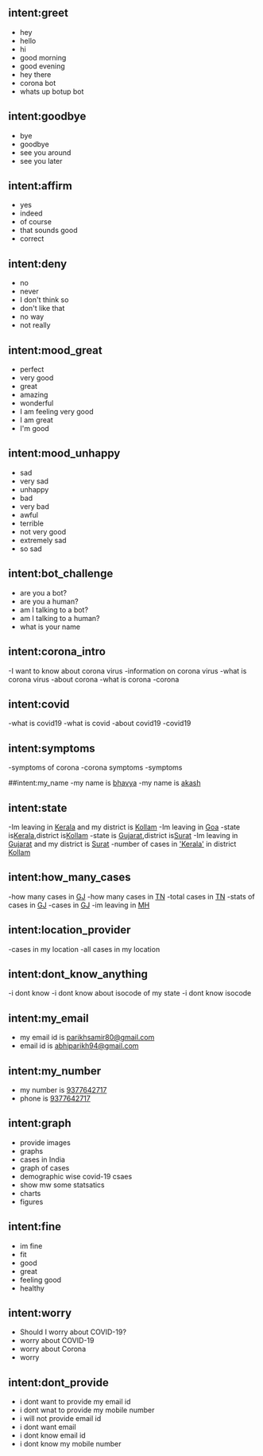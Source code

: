 ## intent:greet
- hey
- hello
- hi
- good morning
- good evening
- hey there
- corona bot
- whats up botup bot

## intent:goodbye
- bye
- goodbye
- see you around
- see you later

## intent:affirm
- yes
- indeed
- of course
- that sounds good
- correct

## intent:deny
- no
- never
- I don't think so
- don't like that
- no way
- not really

## intent:mood_great
- perfect
- very good
- great
- amazing
- wonderful
- I am feeling very good
- I am great
- I'm good

## intent:mood_unhappy
- sad
- very sad
- unhappy
- bad
- very bad
- awful
- terrible
- not very good
- extremely sad
- so sad

## intent:bot_challenge
- are you a bot?
- are you a human?
- am I talking to a bot?
- am I talking to a human?
- what is your name 

## intent:corona_intro
-I want to know about corona virus
-information on corona virus
-what is corona virus
-about corona 
-what is corona
-corona

## intent:covid
-what is covid19
-what is covid
-about covid19
-covid19

## intent:symptoms
-symptoms of corona
-corona symptoms
-symptoms

##intent:my_name
-my name is [bhavya](NAME)
-my name is [akash](NAME)

## intent:state
-Im leaving in [Kerala](user_state) and my district is [Kollam](user_district)
-Im leaving in [Goa](user_state)
-state is[Kerala](user_state),district is[Kollam](user_district)
-state is [Gujarat](user_state),district is[Surat](user_district)
-Im leaving in [Gujarat](user_state) and my district is [Surat](user_district)
-number of cases in ['Kerala'](user_state) in district [Kollam](user_district)

## intent:how_many_cases
-how many cases in [GJ](iso_state)
-how many cases in [TN](iso_state)
-total cases in [TN](iso_state)
-stats of cases in [GJ](iso_state)
-cases in [GJ](iso_state)
-im leaving  in [MH](iso_state)

## intent:location_provider
-cases in my location
-all cases in my location

## intent:dont_know_anything
-i dont know
-i dont know about isocode of my state
-i dont know isocode

## intent:my_email
- my email id is [parikhsamir80@gmail.com](email_id)
- email id is [abhiparikh94@gmail.com](email_id)

## intent:my_number
- my number is [9377642717](mob_no)
- phone is [9377642717](mob_no)

## intent:graph
- provide images 
- graphs
- cases in India
- graph of cases
- demographic wise covid-19 csaes
- show mw some statsatics
- charts
- figures


## intent:fine
- im fine
- fit
- good
- great
- feeling good
- healthy

## intent:worry
- Should I worry about COVID-19?
- worry about COVID-19
- worry about Corona
- worry
 
## intent:dont_provide
- i dont want to provide my email id
- i dont wnat to provide my mobile number
- i will not provide email id
- i dont want email
- i dont know email id
- i dont know my mobile number 